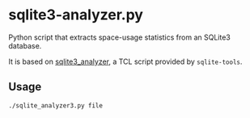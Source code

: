 # sqlite3-analyzer.py

Python script that extracts space-usage statistics from an SQLite3 database.

It is based on [sqlite3_analyzer](https://sqlite.org/sqlanalyze.html), a TCL script provided by `sqlite-tools`.

## Usage
```./sqlite_analyzer3.py file```
